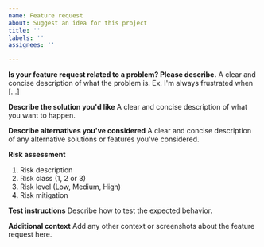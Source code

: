 ```yaml
---
name: Feature request
about: Suggest an idea for this project
title: ''
labels: ''
assignees: ''

---
```


**Is your feature request related to a problem? Please describe.**
A clear and concise description of what the problem is. Ex. I'm always frustrated when [...]

**Describe the solution you'd like**
A clear and concise description of what you want to happen.

**Describe alternatives you've considered**
A clear and concise description of any alternative solutions or features you've considered.

**Risk assessment**
1. Risk description
2. Risk class (1, 2 or 3)
3. Risk level (Low, Medium, High)
4. Risk mitigation

**Test instructions**
Describe how to test the expected behavior.

**Additional context**
Add any other context or screenshots about the feature request here.
